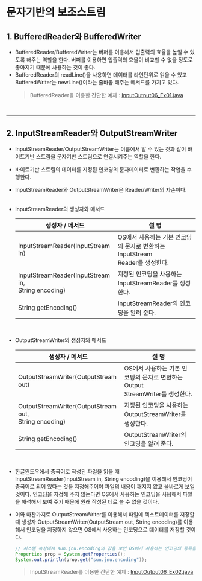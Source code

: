 # 문자기반의 보조스트림
## 1. BufferedReader와 BufferedWriter
* BufferedReader/BufferedWriter는 버퍼를 이용해서 입출력의 효율을 높일 수 있도록 해주는 역할을 한다. 버퍼를 이용하면 입출력의 효율이 비교할 수 없을 정도로 좋아지기 때문에 사용하는 것이 좋다.
* BufferedReader의 readLine()을 사용하면 데이터를 라인단위로 읽을 수 있고 BufferedWriter는 newLine()이라는 줄바꿈 해주는 메서드를 가지고 있다.
  > BufferedReader을 이용한 간단한 예제 : [InputOutput06_Ex01.java](./InputOutput06_Ex01.java)

<br>

---
## 2. InputStreamReader와 OutputStreamWriter
* InputStreamReader/OutputStreamWriter는 이름에서 알 수 있는 것과 같이 바이트기반 스트림을 문자기반 스트림으로 연결시켜주는 역할을 한다.
* 바이트기반 스트림의 데이터를 지정된 인코딩의 문자데이터로 변환하는 작업을 수행한다.
* InputStreamReader와 OutputStreamWriter은 Reader/Writer의 자손이다.<br><br>
* InputStreamReader의 생성자와 메서드

  | 생성자 / 메서드                                              | 설 명                                                      |
  |--------------------------------------------------------|----------------------------------------------------------|
  | InputStreamReader(InputStream in)                      | OS에서 사용하는 기본 인코딩의 문자로 변환하는 InputStream<br/>Reader를 생성한다. |
  | InputStreamReader(InputStream in,<br/>String encoding) | 지정된 인코딩을 사용하는 InputStreamReader를 생성한다.                   |
  | String getEncoding()                                   | InputStreamReader의 인코딩을 알려 준다.                           |
<br>

* OutputStreamWriter의 생성자와 메서드

  | 생성자 / 메서드                                                 | 설 명                                                       |
  |-----------------------------------------------------------|-----------------------------------------------------------|
  | OutputStreamWriter(OutputStream out)                      | OS에서 사용하는 기본 인코딩의 문자로 변환하는 Output<br/>StreamWriter를 생성한다. |
  | OutputStreamWriter(OutputStream out,<br/>String encoding) | 지정된 인코딩을 사용하는 OutputStreamWriter를 생성한다.                   |
  | String getEncoding()                                      | OutputStreamWriter의 인코딩을 알려 준다.                           |
<br>

* 한글윈도우에서 중국어로 작성된 파일을 읽을 때 InputStreamReader(InputStream in, String encoding)을 이용해서 인코딩이 중국어로 되어 있다는 것을 지정해주어야 파일의 내용이 깨지지 않고 올바르게 보일 것이다. 인코딩을 지정해 주지 않는다면 OS에서 사용하는 인코딩을 사용해서 파일을 해석해서 보여 주기 때문에 원래 작성된 데로 볼 수 없을 것이다.
* 이와 마찬가지로 OutputStreamWriter를 이용해서 파일에 텍스트데이터를 저장할 때 생성자 OutputStreamWriter(OutputStream out, String encoding)를 이용해서 인코딩을 지정하지 않으면 OS에서 사용하는 인코딩으로 데이터를 저장할 것이다.
  ```java
  // 시스템 속성에서 sun.jnu.encoding의 값을 보면 OS에서 사용하는 인코딩의 종류를 알 수 있다.
  Properties prop = System.getProperties();
  System.out.println(prop.get("sun.jnu.encoding"));
  ```

  > InputStreamReader를 이용한 간단한 예제 : [InputOutput06_Ex02.java](./InputOutput06_Ex02.java)